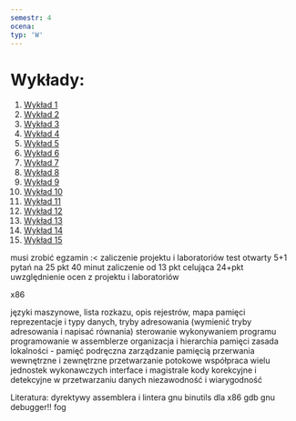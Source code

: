 ```yaml
---
semestr: 4
ocena: 
typ: 'W'
---
```


# Wykłady:
1. [Wykład 1](/Notatki/Semestr%204/Organizacja%20i%20architektura%20komputerów/Wykłady/Wykład%201/Wykład%201.md)
2. [Wykład 2](/Notatki/Semestr%204/Organizacja%20i%20architektura%20komputerów/Wykłady/Wykład%202/Wykład%202.md)
3. [Wykład 3](/Notatki/Semestr%204/Organizacja%20i%20architektura%20komputerów/Wykłady/Wykład%203/Wykład%203.md)
4. [Wykład 4](/Notatki/Semestr%204/Organizacja%20i%20architektura%20komputerów/Wykłady/Wykład%204/Wykład%204.md)
5. [Wykład 5](/Notatki/Semestr%204/Organizacja%20i%20architektura%20komputerów/Wykłady/Wykład%205/Wykład%205.md)
6. [Wykład 6](/Notatki/Semestr%204/Organizacja%20i%20architektura%20komputerów/Wykłady/Wykład%206/Wykład%206.md)
7. [Wykład 7](/Notatki/Semestr%204/Organizacja%20i%20architektura%20komputerów/Wykłady/Wykład%207/Wykład%207.md)
8. [Wykład 8](/Notatki/Semestr%204/Organizacja%20i%20architektura%20komputerów/Wykłady/Wykład%208/Wykład%208.md)
9. [Wykład 9](/Notatki/Semestr%204/Organizacja%20i%20architektura%20komputerów/Wykłady/Wykład%209/Wykład%209.md)
10. [Wykład 10](/Notatki/Semestr%204/Organizacja%20i%20architektura%20komputerów/Wykłady/Wykład%2010/Wykład%2010.md)
11. [Wykład 11](/Notatki/Semestr%204/Organizacja%20i%20architektura%20komputerów/Wykłady/Wykład%2011/Wykład%2011.md)
12. [Wykład 12](/Notatki/Semestr%204/Organizacja%20i%20architektura%20komputerów/Wykłady/Wykład%2012/Wykład%2012.md)
13. [Wykład 13](/Notatki/Semestr%204/Organizacja%20i%20architektura%20komputerów/Wykłady/Wykład%2013/Wykład%2013.md)
14. [Wykład 14](/Notatki/Semestr%204/Organizacja%20i%20architektura%20komputerów/Wykłady/Wykład%2014/Wykład%2014.md)
15. [Wykład 15](/Notatki/Semestr%204/Organizacja%20i%20architektura%20komputerów/Wykłady/Wykład%2015/Wykład%2015.md)


musi zrobić egzamin :<
zaliczenie projektu i laboratoriów
test otwarty
5+1 pytań na 25 pkt
40 minut
zaliczenie od 13 pkt
celująca 24+pkt
uwzględnienie ocen z projektu i laboratoriów



x86

języki maszynowe, lista rozkazu, opis rejestrów, mapa pamięci
reprezentacje i typy danych, tryby adresowania (wymienić tryby adresowania i napisać równania)
sterowanie wykonywaniem programu
programowanie w assemblerze
organizacja i hierarchia pamięci
zasada lokalności - pamięć podręczna
zarządzanie pamięcią
przerwania wewnętrzne i zewnętrzne
przetwarzanie potokowe
współpraca wielu jednostek wykonawczych
interface i magistrale
kody korekcyjne i detekcyjne w przetwarzaniu danych
niezawodność i wiarygodność



Literatura:
dyrektywy assemblera i lintera gnu binutils dla x86
gdb gnu debugger!!
fog